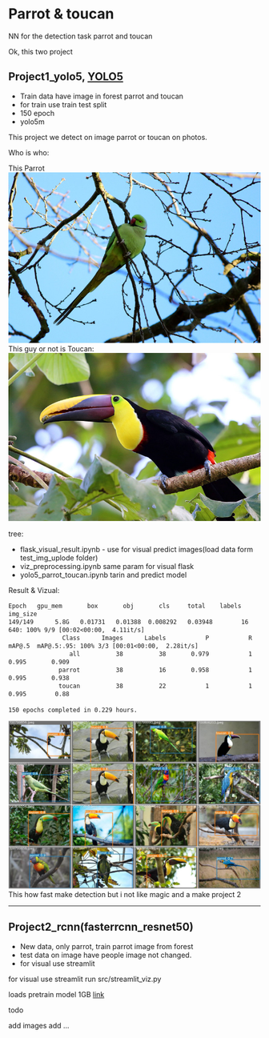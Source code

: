 # Parrot & toucan
NN for the detection task parrot and toucan

Ok, this two project

## Project1_yolo5, [YOLO5](https://github.com/ultralytics/yolov5)
- Train data have image in forest parrot and toucan
- for train use train test split 
- 150 epoch
- yolo5m
  
This project we detect on image parrot or toucan on photos.

Who is who:

  This Parrot
<img src= "project1_yolo5/data/img/11752905643_a17ce5b925_c.jpg">
This guy or not is Toucan:
<img src = 'project1_yolo5/data/img/23580321782_eec79c397f_c.jpg'>

 tree:
 - flask_visual_result.ipynb - use for visual predict images(load data form 
        test_img_uplode folder)
- viz_preprocessing.ipynb same param for visual flask
- yolo5_parrot_toucan.ipynb tarin and predict model

Result & Vizual:
```
Epoch   gpu_mem       box       obj       cls     total    labels  img_size     
149/149      5.8G   0.01731   0.01388  0.008292   0.03948        16       640: 100% 9/9 [00:02<00:00,  4.11it/s]   
               Class      Images      Labels           P           R      mAP@.5  mAP@.5:.95: 100% 3/3 [00:01<00:00,  2.28it/s]
                 all          38          38       0.979           1       0.995       0.909
              parrot          38          16       0.958           1       0.995       0.938
              toucan          38          22           1           1       0.995        0.88

150 epochs completed in 0.229 hours.
```
<img src = 'project1_yolo5/model_yolo/yolov5m_parrot8/test_batch0_pred.jpg'>
This how fast make detection but i not like magic and a make project 2

-------------------

## Project2_rcnn(fasterrcnn_resnet50)
  - New data, only parrot, train parrot image from forest
  - test data on image have people image not changed.
  - for visual use streamlit

  for visual use streamlit run src/streamlit_viz.py

  loads pretrain model 1GB [link](https://drive.google.com/drive/folders/1zoVPg9hn-cKalaP8_5SqT6ocuHAeY9kt?usp=sharing)


  todo 

  add images
  add ...
